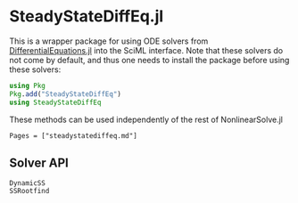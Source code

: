 # SteadyStateDiffEq.jl

This is a wrapper package for using ODE solvers from
[DifferentialEquations.jl](https://docs.sciml.ai/DiffEqDocs/stable/) into the SciML
interface. Note that these solvers do not come by default, and thus one needs to install
the package before using these solvers:

```julia
using Pkg
Pkg.add("SteadyStateDiffEq")
using SteadyStateDiffEq
```

These methods can be used independently of the rest of NonlinearSolve.jl

```@index
Pages = ["steadystatediffeq.md"]
```

## Solver API

```@docs
DynamicSS
SSRootfind
```
